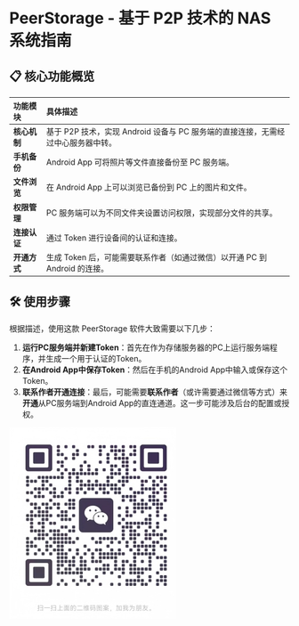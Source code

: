 # PeerStorage - 基于 P2P 技术的 NAS 系统指南

## 📋 核心功能概览

| 功能模块         | 具体描述                                                                 |
| :--------------- | :----------------------------------------------------------------------- |
| **核心机制**     | 基于 P2P 技术，实现 Android 设备与 PC 服务端的直接连接，无需经过中心服务器中转。 |
| **手机备份**     | Android App 可将照片等文件直接备份至 PC 服务端。                              |
| **文件浏览**     | 在 Android App 上可以浏览已备份到 PC 上的图片和文件。                           |
| **权限管理**     | PC 服务端可以为不同文件夹设置访问权限，实现部分文件的共享。                         |
| **连接认证**     | 通过 Token 进行设备间的认证和连接。                                       |
| **开通方式**     | 生成 Token 后，可能需要联系作者（如通过微信）以开通 PC 到 Android 的连接。           |

## 🛠️ 使用步骤

根据描述，使用这款 PeerStorage 软件大致需要以下几步：

1.  **运行PC服务端并新建Token**：首先在作为存储服务器的PC上运行服务端程序，并生成一个用于认证的Token。
2.  **在Android App中保存Token**：然后在手机的Android App中输入或保存这个Token。
3.  **联系作者开通连接**：最后，可能需要**联系作者**（或许需要通过微信等方式）来**开通**从PC服务端到Android App的直连通道。这一步可能涉及后台的配置或授权。

![微信二维码](wechat-erweiman.jpg?w=200&h=150)

